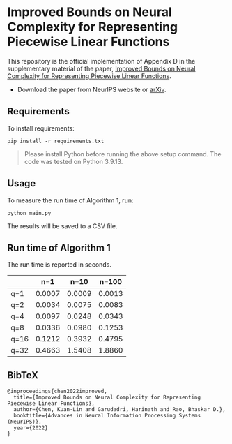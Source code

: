 # Improved Bounds on Neural Complexity for Representing Piecewise Linear Functions

This repository is the official implementation of Appendix D in the supplementary material of the paper, [Improved Bounds on Neural Complexity for Representing Piecewise Linear Functions](https://arxiv.org/abs/2210.07236).

- Download the paper from NeurIPS website or [arXiv](https://arxiv.org/abs/2210.07236).

## Requirements

To install requirements:

```setup
pip install -r requirements.txt
```

> Please install Python before running the above setup command. The code was tested on Python 3.9.13.

## Usage

To measure the run time of Algorithm 1, run:
```run_main
python main.py
```
The results will be saved to a CSV file.

## Run time of Algorithm 1

The run time is reported in seconds.

|  | n=1 | n=10 | n=100|
| - | - | - | - |
|  q=1 | 0.0007 | 0.0009 | 0.0013 |
|  q=2 | 0.0034 | 0.0075 | 0.0083 |
|  q=4 | 0.0097 | 0.0248 | 0.0343 |
|  q=8 | 0.0336 | 0.0980 | 0.1253 |
| q=16 | 0.1212 | 0.3932 | 0.4795 |
| q=32 | 0.4663 | 1.5408 | 1.8860 |

## BibTeX
```
@inproceedings{chen2022improved,
  title={Improved Bounds on Neural Complexity for Representing Piecewise Linear Functions},
  author={Chen, Kuan-Lin and Garudadri, Harinath and Rao, Bhaskar D.},
  booktitle={Advances in Neural Information Processing Systems (NeurIPS)},
  year={2022}
}
```